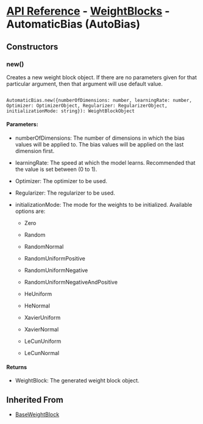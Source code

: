 # [API Reference](../../API.md) - [WeightBlocks](../WeightBlocks.md) - AutomaticBias (AutoBias)

## Constructors

### new()

Creates a new weight block object. If there are no parameters given for that particular argument, then that argument will use default value.

```

AutomaticBias.new({numberOfDimensions: number, learningRate: number, Optimizer: OptimizerObject, Regularizer: RegularizerObject, initializationMode: string}): WeightBlockObject

```

#### Parameters:

* numberOfDimensions: The number of dimensions in which the bias values will be applied to. The bias values will be applied on the last dimension first.

* learningRate: The speed at which the model learns. Recommended that the value is set between (0 to 1).

* Optimizer: The optimizer to be used.

* Regularizer: The regularizer to be used.

* initializationMode: The mode for the weights to be initialized. Available options are:

	* Zero

	* Random

	* RandomNormal

	* RandomUniformPositive

	* RandomUniformNegative

	* RandomUniformNegativeAndPositive

	* HeUniform

	* HeNormal

	* XavierUniform

	* XavierNormal

	* LeCunUniform

	* LeCunNormal

#### Returns

* WeightBlock: The generated weight block object.

## Inherited From

* [BaseWeightBlock](BaseWeightBlock.md)
